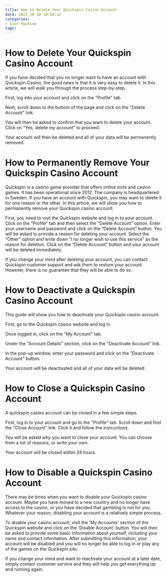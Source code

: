 ```yaml
---
title: How to Delete Your Quickspin Casino Account
date: 2022-10-10 10:58:12
categories:
- Slot Machine
tags:
---
```



#  How to Delete Your Quickspin Casino Account

If you have decided that you no longer want to have an account with Quickspin Casino, the good news is that it is very easy to delete it. In this article, we will walk you through the process step-by-step.

First, log into your account and click on the "Profile" tab.

Next, scroll down to the bottom of the page and click on the "Delete Account" link.

You will then be asked to confirm that you want to delete your account. Click on "Yes, delete my account" to proceed.

Your account will then be deleted and all of your data will be permanently removed.

#  How to Permanently Remove Your Quickspin Casino Account

Quickspin is a casino game provider that offers online slots and casino games. It has been operational since 2012. The company is headquartered in Sweden. If you have an account with Quickspin, you may want to delete it for one reason or the other. In this article, we will show you how to permanently remove your Quickspin casino account.

First, you need to visit the Quickspin website and log in to your account. Click on the “Profile” tab and then select the “Delete Account” option. Enter your username and password and click on the “Delete Account” button. You will be asked to provide a reason for deleting your account. Select the “Other” option and write down “I no longer wish to use this service” as the reason for deletion. Click on the “Delete Account” button and your account will be deleted immediately.

If you change your mind after deleting your account, you can contact Quickspin customer support and ask them to restore your account. However, there is no guarantee that they will be able to do so.

#  How to Deactivate a Quickspin Casino Account 

This guide will show you how to deactivate your Quickspin casino account.

First, go to the Quickspin casino website and log in.

Once logged in, click on the "My Account" tab.

Under the "Account Details" section, click on the "Deactivate Account" link.

In the pop-up window, enter your password and click on the "Deactivate Account" button.

Your account will be deactivated and all of your data will be deleted.

#  How to Close a Quickspin Casino Account

A quickspin casino account can be closed in a few simple steps.

First, log in to your account and go to the "Profile" tab. Scroll down and find the "Close Account" link. Click it and follow the instructions.

You will be asked why you want to close your account. You can choose from a list of reasons, or write your own.

Your account will be closed within 24 hours.

#  How to Disable a Quickspin Casino Account

There may be times when you want to disable your Quickspin casino account. Maybe you have moved to a new country and no longer have access to the casino, or you have decided that gambling is not for you. Whatever your reason, disabling your account is a relatively simple process.

To disable your casino account, visit the 'My Accounts' section of the Quickspin website and click on the 'Disable Account' button. You will then be asked to provide some basic information about yourself, including your name and contact information. After submitting this information, your account will be disabled and you will no longer be able to log in or play any of the games on the Quickspin site.

If you change your mind and want to reactivate your account at a later date, simply contact customer service and they will help you get everything up and running again.